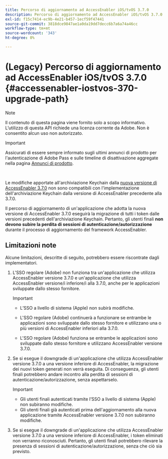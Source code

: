 ```yaml
---
title: Percorso di aggiornamento ad AccessEnabler iOS/tvOS 3.7.0
description: Percorso di aggiornamento ad AccessEnabler iOS/tvOS 3.7.0
exl-id: f15c7414-ec9b-4e21-b457-1ecf59f47441
source-git-commit: 3818dce9847ae1a0da19dd7decc6b7a6a74a46cc
workflow-type: tm+mt
source-wordcount: '343'
ht-degree: 0%

---
```


# (Legacy) Percorso di aggiornamento ad AccessEnabler iOS/tvOS 3.7.0 {#accessenabler-iostvos-370-upgrade-path}

>[!NOTE]
>
>Il contenuto di questa pagina viene fornito solo a scopo informativo. L’utilizzo di questa API richiede una licenza corrente da Adobe. Non è consentito alcun uso non autorizzato.

>[!IMPORTANT]
>
> Assicurati di essere sempre informato sugli ultimi annunci di prodotto per l&#39;autenticazione di Adobe Pass e sulle timeline di disattivazione aggregate nella pagina [Annunci di prodotto](/help/authentication/product-announcements.md).

</br>

Le modifiche apportate all&#39;archiviazione Keychain dalla [nuova versione di AccessEnabler 3.7.0](/help/authentication/notes-releases/authn-rn-ios-tvos-370.md) non sono compatibili con l&#39;implementazione dell&#39;archiviazione Keychain dalla versione di AccessEnabler precedente alla 3.7.0.

Il percorso di aggiornamento di un&#39;applicazione che adotta la nuova versione di AccessEnabler 3.7.0 eseguirà la migrazione di tutti i token dalle versioni precedenti dell&#39;archiviazione Keychain. Pertanto, gli utenti finali **non devono subire la perdita di sessioni di autenticazione/autorizzazione** durante il processo di aggiornamento del framework AccessEnabler.

## Limitazioni note

Alcune limitazioni, descritte di seguito, potrebbero essere riscontrate dagli implementatori.


1. L&#39;SSO regolare (Adobe) non funziona tra un&#39;applicazione che utilizza AccessEnabler versione 3.7.0 e un&#39;applicazione che utilizza AccessEnabler versione/i inferiore/i alla 3.7.0, anche per le applicazioni sviluppate dallo stesso fornitore.

   >[!IMPORTANT]
   >
   >* L’SSO a livello di sistema (Apple) non subirà modifiche.
   >
   >* L&#39;SSO regolare (Adobe) continuerà a funzionare se entrambe le applicazioni sono sviluppate dallo stesso fornitore e utilizzano una o più versioni di AccessEnabler inferiori alla 3.7.0.
   >
   >* L&#39;SSO regolare (Adobe) funziona se entrambe le applicazioni sono sviluppate dallo stesso fornitore e utilizzano AccessEnabler versione 3.7.0.


1. Se si esegue il downgrade di un&#39;applicazione che utilizza AccessEnabler versione 3.7.0 a una versione inferiore di AccessEnabler, la migrazione dei nuovi token generati non verrà eseguita. Di conseguenza, gli utenti finali potrebbero andare incontro alla perdita di sessioni di autenticazione/autorizzazione, senza aspettarselo.

   >[!IMPORTANT]
   >
   >* Gli utenti finali autenticati tramite l’SSO a livello di sistema (Apple) non subiranno modifiche.
   >* Gli utenti finali già autenticati prima dell&#39;aggiornamento alla nuova applicazione tramite AccessEnabler versione 3.7.0 non subiranno modifiche.

1. Se si esegue il downgrade di un&#39;applicazione che utilizza AccessEnabler versione 3.7.0 a una versione inferiore di AccessEnabler, i token eliminati non verranno riconosciuti. Pertanto, gli utenti finali potrebbero rilevare la presenza di sessioni di autenticazione/autorizzazione, senza che ciò sia previsto.
